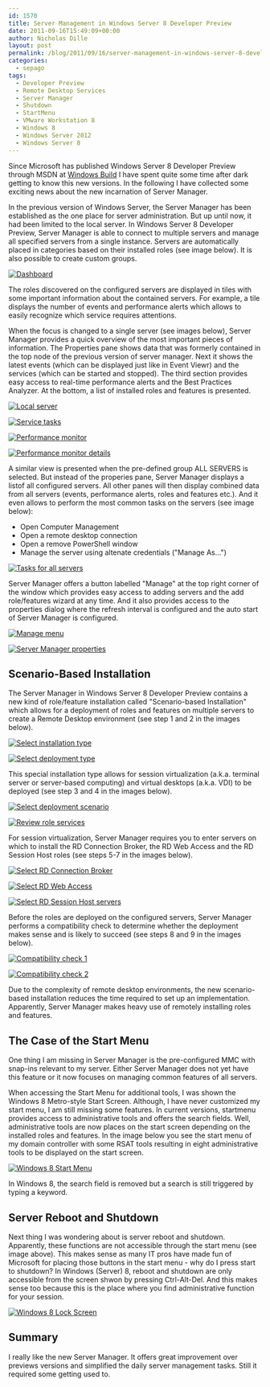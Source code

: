 ```yaml
---
id: 1570
title: Server Management in Windows Server 8 Developer Preview
date: 2011-09-16T15:49:09+00:00
author: Nicholas Dille
layout: post
permalink: /blog/2011/09/16/server-management-in-windows-server-8-developer-preview/
categories:
  - sepago
tags:
  - Developer Preview
  - Remote Desktop Services
  - Server Manager
  - Shutdown
  - StartMenu
  - VMware Workstation 8
  - Windows 8
  - Windows Server 2012
  - Windows Server 8
---
```

Since Microsoft has published Windows Server 8 Developer Preview through MSDN at [Windows Build](http://www.buildwindows.com/) I have spent quite some time after dark getting to know this new versions. In the following I have collected some exciting news about the new incarnation of Server Manager.

<!--more-->

In the previous version of Windows Server, the Server Manager has been established as the one place for server administration. But up until now, it had been limited to the local server. In Windows Server 8 Developer Preview, Server Manager is able to connect to multiple servers and manage all specified servers from a single instance. Servers are automatically placed in categories based on their installed roles (see image below). It is also possible to create custom groups.

[![Dashboard](/assets/2011/09/dashboard.png)](/assets/2011/09/dashboard.png)

The roles discovered on the configured servers are displayed in tiles with some important information about the contained servers. For example, a tile displays the number of events and performance alerts which allows to easily recognize which service requires attentions.

When the focus is changed to a single server (see images below), Server Manager provides a quick overview of the most important pieces of information. The Properties pane shows data that was formerly contained in the top node of the previous version of server manager. Next it shows the latest events (which can be displayed just like in Event Viewr) and the services (which can be started and stopped). The third section provides easy access to real-time performance alerts and the Best Practices Analyzer. At the bottom, a list of installed roles and features is presented.

[![Local server](/assets/2011/09/localserver.png)](/assets/2011/09/localserver.png)

[![Service tasks](/assets/2011/09/services_tasks.png)](/assets/2011/09/services_tasks.png)

[![Performance monitor](/assets/2011/09/perfmon.png)](/assets/2011/09/perfmon.png)

[![Performance monitor details](/assets/2011/09/perfmon_details.png)](/assets/2011/09/perfmon_details.png)

A similar view is presented when the pre-defined group ALL SERVERS is selected. But instead of the properies pane, Server Manager displays a listof all configured servers. All other panes will then display combined data from all servers (events, performance alerts, roles and features etc.). And it even allows to perform the most common tasks on the servers (see image below):

  * Open Computer Management
  * Open a remote desktop connection
  * Open a remove PowerShell window
  * Manage the server using altenate credentials ("Manage As...")

[![Tasks for all servers](/assets/2011/09/allservers_tasks.png)](/assets/2011/09/allservers_tasks.png)

Server Manager offers a button labelled "Manage" at the top right corner of the window which provides easy access to adding servers and the add role/features wizard at any time. And it also provides access to the properties dialog where the refresh interval is configured and the auto start of Server Manager is configured.

[![Manage menu](/assets/2011/09/manage.png)](/assets/2011/09/manage.png)

[![Server Manager properties](/assets/2011/09/properties.png)](/assets/2011/09/properties.png)

## Scenario-Based Installation

The Server Manager in Windows Server 8 Developer Preview contains a new kind of role/feature installation called "Scenario-based Installation" which allows for a deployment of roles and features on multiple servers to create a Remote Desktop environment (see step 1 and 2 in the images below).

[![Select installation type](/assets/2011/09/scenario1.png)](/assets/2011/09/scenario1.png)

[![Select deployment type](/assets/2011/09/scenario2.png)](/assets/2011/09/scenario2.png)

This special installation type allows for session virtualization (a.k.a. terminal server or server-based computing) and virtual desktops (a.k.a. VDI) to be deployed (see step 3 and 4 in the images below).

[![Select deployment scenario](/assets/2011/09/scenario3.png)](/assets/2011/09/scenario3.png)

[![Review role services](/assets/2011/09/scenario4.png)](/assets/2011/09/scenario4.png)

For session virtualization, Server Manager requires you to enter servers on which to install the RD Connection Broker, the RD Web Access and the RD Session Host roles (see steps 5-7 in the images below).

[![Select RD Connection Broker](/assets/2011/09/scenario5.png)](/assets/2011/09/scenario5.png)

[![Select RD Web Access](/assets/2011/09/scenario6.png)](/assets/2011/09/scenario6.png)

[![Select RD Session Host servers](/assets/2011/09/scenario7.png)](/assets/2011/09/scenario7.png)

Before the roles are deployed on the configured servers, Server Manager performs a compatibility check to determine whether the deployment makes sense and is likely to succeed (see steps 8 and 9 in the images below).

[![Compatibility check 1](/assets/2011/09/scenario8.png)](/assets/2011/09/scenario8.png)

[![Compatibility check 2](/assets/2011/09/scenario9.png)](/assets/2011/09/scenario9.png)

Due to the complexity of remote desktop environments, the new scenario-based installation reduces the time required to set up an implementation. Apparently, Server Manager makes heavy use of remotely installing roles and features.

## The Case of the Start Menu

One thing I am missing in Server Manager is the pre-configured MMC with snap-ins relevant to my server. Either Server Manager does not yet have this feature or it now focuses on managing common features of all servers.

When accessing the Start Menu for additional tools, I was shown the Windows 8 Metro-style Start Screen. Although, I have never customized my start menu, I am still missing some features. In current versions, startmenu provides access to administrative tools and offers the search fields. Well, administrative tools are now places on the start screen depending on the installed roles and features. In the image below you see the start menu of my domain controller with some RSAT tools resulting in eight administrative tools to be displayed on the start screen.

[![Windows 8 Start Menu](/assets/2011/09/startmenu.png)](/assets/2011/09/startmenu.png)

In Windows 8, the search field is removed but a search is still triggered by typing a keyword.

## Server Reboot and Shutdown

Next thing I was wondering about is server reboot and shutdown. Apparently, these functions are not accessible through the start menu (see image above). This makes sense as many IT pros have made fun of Microsoft for placing those buttons in the start menu - why do I press start to shutdown? In Windows (Server) 8, reboot and shutdown are only accessible from the screen shwon by pressing Ctrl-Alt-Del. And this makes sense too because this is the place where you find administrative function for your session.

[![Windows 8 Lock Screen](/assets/2011/09/lockscreen.png)](/assets/2011/09/lockscreen.png)

## Summary

I really like the new Server Manager. It offers great improvement over previews versions and simplified the daily server management tasks. Still it required some getting used to.
